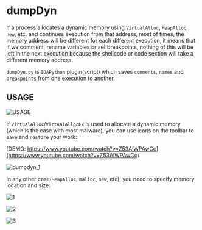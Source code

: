 # dumpDyn

If a process allocates a dynamic memory using `VirtualAlloc`, `HeapAlloc`, `new`, etc. and continues execution from that address, most of times, the memory address will be different for each different execution, it means that if we comment, rename variables or set breakpoints, nothing of this will be left in the next execution because the shellcode or code section will take a different memory address.

`dumpDyn.py` is `IDAPython` plugin(script) which saves `comments`, `names` and `breakpoints` from one execution to another.

## USAGE

![USAGE](https://user-images.githubusercontent.com/16405698/49311939-70f5b980-f4da-11e8-81d6-09bd083d4e49.PNG)

If `VirtualAlloc`/`VirtualAllocEx` is used to allocate a dynamic memory (which is the case with most malware), you can use icons on the toolbar to `save` and `restore` your work:

[DEMO: https://www.youtube.com/watch?v=Z53AlWPAwCc](https://www.youtube.com/watch?v=Z53AlWPAwCc)

![dumpdyn_1](https://user-images.githubusercontent.com/16405698/49311767-f7f66200-f4d9-11e8-81c5-8f8c648c0c9e.gif)

In any other case(`HeapAlloc`, `malloc`, `new`, etc), you need to specify memory location and size:

![1](https://user-images.githubusercontent.com/16405698/49311821-26743d00-f4da-11e8-883a-7205df03125e.PNG)

![2](https://user-images.githubusercontent.com/16405698/49311822-270cd380-f4da-11e8-95e3-256634ff69be.PNG)

![3](https://user-images.githubusercontent.com/16405698/49311823-270cd380-f4da-11e8-8e93-e99276de14e0.gif)